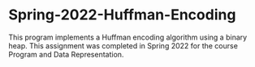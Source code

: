 # Spring-2022-Huffman-Encoding
This program implements a Huffman encoding algorithm using a binary heap. This assignment was completed in Spring 2022 for the course Program and Data Representation.
